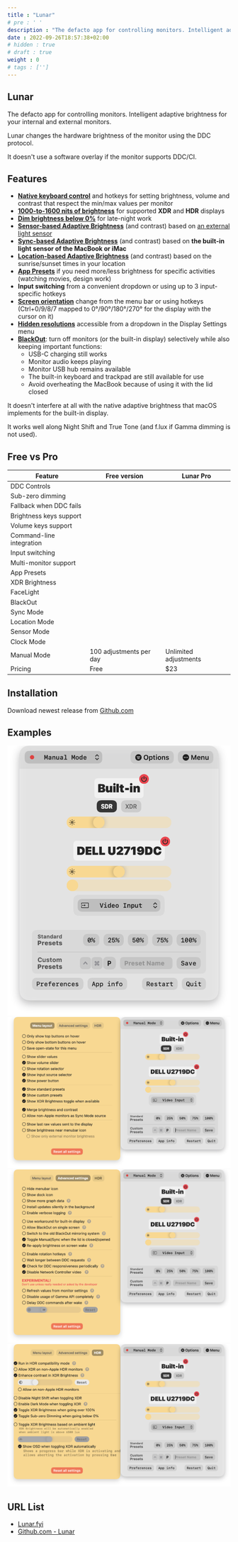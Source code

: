 ```yaml
---
title : "Lunar"
# pre : ' '
description : "The defacto app for controlling monitors. Intelligent adaptive brightness for your internal and external monitors."
date : 2022-09-26T18:57:38+02:00
# hidden : true
# draft : true
weight : 0
# tags : ['']
---
```


## Lunar

The defacto app for controlling monitors. Intelligent adaptive brightness for your internal and external monitors.

Lunar changes the hardware brightness of the monitor using the DDC protocol.

It doesn't use a software overlay if the monitor supports DDC/CI.

## Features

- **[Native keyboard control](https://lunar.fyi/#keys)** and hotkeys for setting brightness, volume and contrast that respect the min/max values per monitor
- **[1000-to-1600 nits of brightness](https://lunar.fyi/#xdr)** for supported **XDR** and **HDR** displays
- **[Dim brightness below 0%](https://lunar.fyi/#subzero)** for late-night work
- **[Sensor-based Adaptive Brightness](https://lunar.fyi/#sensor)** (and contrast) based on [an external light sensor](https://lunar.fyi/sensor)
- **[Sync-based Adaptive Brightness](https://lunar.fyi/#sync)** (and contrast) based on **the built-in light sensor of the MacBook or iMac**
- **[Location-based Adaptive Brightness](https://lunar.fyi/#location)** (and contrast) based on the sunrise/sunset times in your location
- **[App Presets](https://lunar.fyi/#configuration-page)** if you need more/less brightness for specific activities (watching movies, design work)
- **Input switching** from a convenient dropdown or using up to 3 input-specific hotkeys
- **[Screen orientation](https://lunar.fyi/#display-settings-page)** change from the menu bar or using hotkeys (Ctrl+0/9/8/7 mapped to 0°/90°/180°/270° for the display with the cursor on it)
- **[Hidden resolutions](https://lunar.fyi/#display-settings-page)** accessible from a dropdown in the Display Settings menu
- **[BlackOut](https://lunar.fyi/#blackout)**: turn off monitors (or the built-in display) selectively while also keeping important functions:
  - USB-C charging still works
  - Monitor audio keeps playing
  - Monitor USB hub remains available
  - The built-in keyboard and trackpad are still available for use
  - Avoid overheating the MacBook because of using it with the lid closed

It doesn't interfere at all with the native adaptive brightness that macOS implements for the built-in display.

It works well along Night Shift and True Tone (and f.lux if Gamma dimming is not used).

## Free vs Pro

| Feature                  | Free version                 | Lunar Pro                    |
| ------------------------ | ---------------------------- | ---------------------------- |
| DDC Controls             | <i class="fas fa-check"></i> | <i class="fas fa-check"></i> |
| Sub-zero dimming         | <i class="fas fa-check"></i> | <i class="fas fa-check"></i> |
| Fallback when DDC fails  | <i class="fas fa-check"></i> | <i class="fas fa-check"></i> |
| Brightness keys support  | <i class="fas fa-check"></i> | <i class="fas fa-check"></i> |
| Volume keys support      | <i class="fas fa-check"></i> | <i class="fas fa-check"></i> |
| Command-line integration | <i class="fas fa-check"></i> | <i class="fas fa-check"></i> |
| Input switching          | <i class="fas fa-check"></i> | <i class="fas fa-check"></i> |
| Multi-monitor support    | <i class="fas fa-check"></i> | <i class="fas fa-check"></i> |
| App Presets              | <i class="fas fa-times"></i> | <i class="fas fa-check"></i> |
| XDR Brightness           | <i class="fas fa-times"></i> | <i class="fas fa-check"></i> |
| FaceLight                | <i class="fas fa-times"></i> | <i class="fas fa-check"></i> |
| BlackOut                 | <i class="fas fa-times"></i> | <i class="fas fa-check"></i> |
| Sync Mode                | <i class="fas fa-times"></i> | <i class="fas fa-check"></i> |
| Location Mode            | <i class="fas fa-times"></i> | <i class="fas fa-check"></i> |
| Sensor Mode              | <i class="fas fa-times"></i> | <i class="fas fa-check"></i> |
| Clock Mode               | <i class="fas fa-times"></i> | <i class="fas fa-check"></i> |
| Manual Mode              | 100 adjustments per day      | Unlimited adjustments        |
| Pricing                  | Free                         | $23                          |

## Installation

Download newest release from [Github.com](https://github.com/alin23/Lunar/releases)

## Examples

![example](images/example1.png)
![example](images/example2.png)
![example](images/example3.png)
![example](images/example4.png)

## URL List

- [Lunar.fyi](https://lunar.fyi)
- [Github.com - Lunar](https://github.com/alin23/Lunar)

